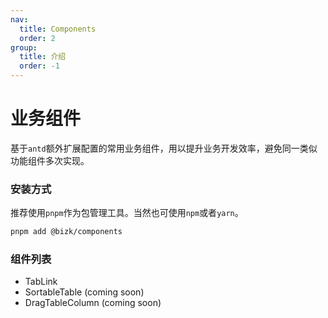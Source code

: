 ```yaml
---
nav:
  title: Components
  order: 2
group:
  title: 介绍
  order: -1
---
```


# 业务组件

基于`antd`额外扩展配置的常用业务组件，用以提升业务开发效率，避免同一类似功能组件多次实现。

### 安装方式

推荐使用`pnpm`作为包管理工具。当然也可使用`npm`或者`yarn`。

```bash
pnpm add @bizk/components
```

### 组件列表

- TabLink
- SortableTable (coming soon)
- DragTableColumn (coming soon)
